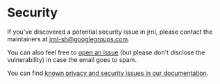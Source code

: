 # Security

If you've discovered a potential security issue in jrnl, please contact the maintainers at [jrnl-sh@googlegroups.com](mailto:jrnl-sh@googlegroups.com).

You can also feel free to [open an issue](https://github.com/jrnl-org/jrnl/issues/new/choose) (but please don't disclose the vulnerability) in case the email goes to spam.

You can find [known privacy and security issues in our documentation](https://jrnl.sh/en/stable/privacy-and-security/).
